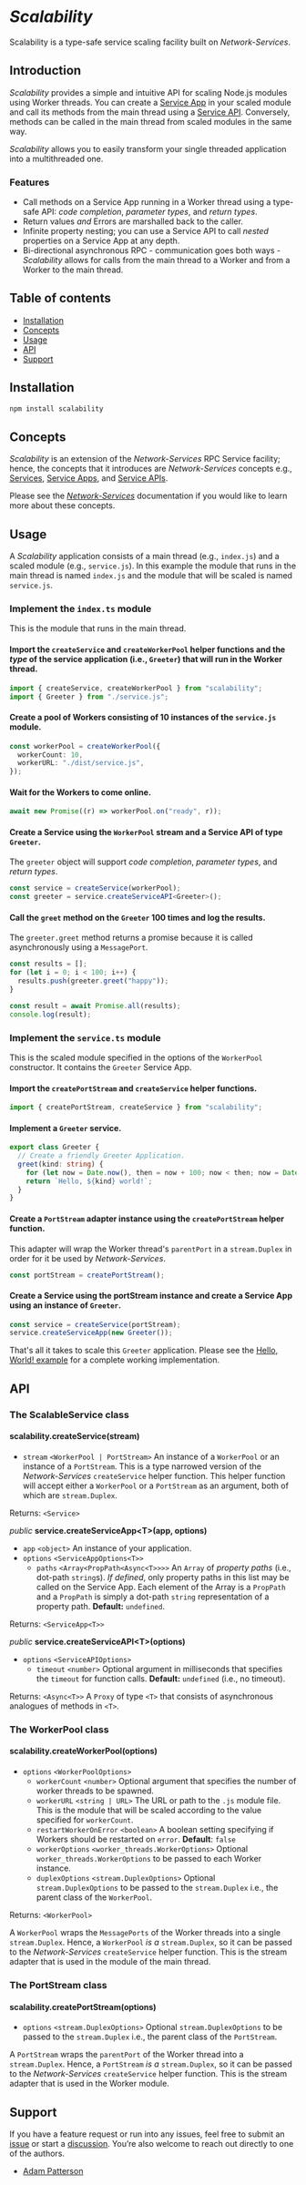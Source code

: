 # _Scalability_

Scalability is a type-safe service scaling facility built on _Network-Services_.

## Introduction

_Scalability_ provides a simple and intuitive API for scaling Node.js modules using Worker threads. You can create a [Service App](https://github.com/faranalytics/network-services#service-app) in your scaled module and call its methods from the main thread using a [Service API](https://github.com/faranalytics/network-services#service-api). Conversely, methods can be called in the main thread from scaled modules in the same way.

_Scalability_ allows you to easily transform your single threaded application into a multithreaded one.

### Features

- Call methods on a Service App running in a Worker thread using a type-safe API: _code completion_, _parameter types_, and _return types_.
- Return values _and_ Errors are marshalled back to the caller.
- Infinite property nesting; you can use a Service API to call _nested_ properties on a Service App at any depth.
- Bi-directional asynchronous RPC - communication goes both ways - _Scalability_ allows for calls from the main thread to a Worker and from a Worker to the main thread.

## Table of contents

- [Installation](#installation)
- [Concepts](#concepts)
- [Usage](#usage)
- [API](#api)
- [Support](#support)

## Installation

```bash
npm install scalability
```

## Concepts

_Scalability_ is an extension of the _Network-Services_ RPC Service facility; hence, the concepts that it introduces are _Network-Services_ concepts e.g., [Services](https://github.com/faranalytics/network-services#service), [Service Apps](https://github.com/faranalytics/network-services#service-app), and [Service APIs](https://github.com/faranalytics/network-services#service-api).

Please see the [_Network-Services_](https://github.com/faranalytics/network-services#concepts) documentation if you would like to learn more about these concepts.

## Usage

A _Scalability_ application consists of a main thread (e.g., `index.js`) and a scaled module (e.g., `service.js`). In this example the module that runs in the main thread is named `index.js` and the module that will be scaled is named `service.js`.

### Implement the `index.ts` module

This is the module that runs in the main thread.

#### Import the `createService` and `createWorkerPool` helper functions and the **_type_** of the service application (i.e., `Greeter`) that will run in the Worker thread.

```ts
import { createService, createWorkerPool } from "scalability";
import { Greeter } from "./service.js";
```

#### Create a pool of Workers consisting of 10 instances of the `service.js` module.

```ts
const workerPool = createWorkerPool({
  workerCount: 10,
  workerURL: "./dist/service.js",
});
```

#### Wait for the Workers to come online.

```ts
await new Promise((r) => workerPool.on("ready", r));
```

#### Create a Service using the `WorkerPool` stream and a Service API of type `Greeter`.

The `greeter` object will support _code completion_, _parameter types_, and _return types_.

```ts
const service = createService(workerPool);
const greeter = service.createServiceAPI<Greeter>();
```

#### Call the `greet` method on the `Greeter` 100 times and log the results.

The `greeter.greet` method returns a promise because it is called asynchronously using a `MessagePort`.

```ts
const results = [];
for (let i = 0; i < 100; i++) {
  results.push(greeter.greet("happy"));
}

const result = await Promise.all(results);
console.log(result);
```

### Implement the `service.ts` module

This is the scaled module specified in the options of the `WorkerPool` constructor. It contains the `Greeter` Service App.

#### Import the `createPortStream` and `createService` helper functions.

```ts
import { createPortStream, createService } from "scalability";
```

#### Implement a `Greeter` service.

```ts
export class Greeter {
  // Create a friendly Greeter Application.
  greet(kind: string) {
    for (let now = Date.now(), then = now + 100; now < then; now = Date.now()); // Block for 100 milliseconds.
    return `Hello, ${kind} world!`;
  }
}
```

#### Create a `PortStream` adapter instance using the `createPortStream` helper function.

This adapter will wrap the Worker thread's `parentPort` in a `stream.Duplex` in order for it be used by _Network-Services_.

```ts
const portStream = createPortStream();
```

#### Create a Service using the portStream instance and create a Service App using an instance of `Greeter`.

```ts
const service = createService(portStream);
service.createServiceApp(new Greeter());
```

That's all it takes to scale this `Greeter` application.  Please see the [Hello, World! example](https://github.com/faranalytics/scalability/tree/main/examples/hello_world) for a complete working implementation.

## API

### The ScalableService class

#### scalability.createService(stream)

- `stream` `<WorkerPool | PortStream>` An instance of a `WorkerPool` or an instance of a `PortStream`. This is a type narrowed version of the _Network-Services_ `createService` helper function. This helper function will accept either a `WorkerPool` or a `PortStream` as an argument, both of which are `stream.Duplex`.

Returns: `<Service>`

_public_ **service.createServiceApp\<T\>(app, options)**

- `app` `<object>` An instance of your application.
- `options` `<ServiceAppOptions<T>>`
  - `paths` `<Array<PropPath<Async<T>>>>` An `Array` of _property paths_ (i.e., dot-path `string`s). _If defined_, only property paths in this list may be called on the Service App. Each element of the Array is a `PropPath` and a `PropPath` is simply a dot-path `string` representation of a property path. **Default:** `undefined`.

Returns: `<ServiceApp<T>>`

_public_ **service.createServiceAPI\<T\>(options)**

- `options` `<ServiceAPIOptions>`
  - `timeout` `<number>` Optional argument in milliseconds that specifies the `timeout` for function calls. **Default:** `undefined` (i.e., no timeout).

Returns: `<Async<T>>` A `Proxy` of type `<T>` that consists of asynchronous analogues of methods in `<T>`.

### The WorkerPool class

#### scalability.createWorkerPool(options)

- `options` `<WorkerPoolOptions>`
  - `workerCount` `<number>` Optional argument that specifies the number of worker threads to be spawned.
  - `workerURL` `<string | URL>` The URL or path to the `.js` module file. This is the module that will be scaled according to the value specified for `workerCount`.
  - `restartWorkerOnError` `<boolean>` A boolean setting specifying if Workers should be restarted on `error`. **Default**: `false`
  - `workerOptions` `<worker_threads.WorkerOptions>` Optional `worker_threads.WorkerOptions` to be passed to each Worker instance.
  - `duplexOptions` `<stream.DuplexOptions>` Optional `stream.DuplexOptions` to be passed to the `stream.Duplex` i.e., the parent class of the `WorkerPool`.

Returns: `<WorkerPool>`

A `WorkerPool` wraps the `MessagePorts` of the Worker threads into a single `stream.Duplex`. Hence, a `WorkerPool` _is a_ `stream.Duplex`, so it can be passed to the _Network-Services_ `createService` helper function. This is the stream adapter that is used in the module of the main thread.

### The PortStream class

#### scalability.createPortStream(options)

- `options` `<stream.DuplexOptions>` Optional `stream.DuplexOptions` to be passed to the `stream.Duplex` i.e., the parent class of the `PortStream`.

A `PortStream` wraps the `parentPort` of the Worker thread into a `stream.Duplex`. Hence, a `PortStream` _is a_ `stream.Duplex`, so it can be passed to the _Network-Services_ `createService` helper function. This is the stream adapter that is used in the Worker module.

## Support

If you have a feature request or run into any issues, feel free to submit an [issue](https://github.com/faranalytics/scalability/issues) or start a [discussion](https://github.com/faranalytics/scalability/discussions). You’re also welcome to reach out directly to one of the authors.

- [Adam Patterson](https://github.com/adamjpatterson)
